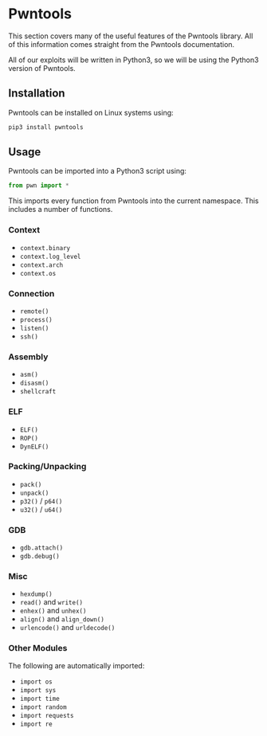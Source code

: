 # Pwntools

This section covers many of the useful features of the Pwntools library. All of this information comes straight from the Pwntools documentation.

All of our exploits will be written in Python3, so we will be using the Python3 version of Pwntools.

## Installation 
Pwntools can be installed on Linux systems using:
```bash
pip3 install pwntools
```

## Usage
Pwntools can be imported into a Python3 script using:
```python
from pwn import *
```

This imports every function from Pwntools into the current namespace. This includes a number of functions.
### Context
* `context.binary`
* `context.log_level`
* `context.arch`
* `context.os`

### Connection
* `remote()`
* `process()`
* `listen()`
* `ssh()`

### Assembly
* `asm()`
* `disasm()`
* `shellcraft`

### ELF
* `ELF()`
* `ROP()`
* `DynELF()`

### Packing/Unpacking
* `pack()`
* `unpack()`
* `p32()` / `p64()`
* `u32()` / `u64()`

### GDB
* `gdb.attach()`
* `gdb.debug()`

### Misc
* `hexdump()`
* `read()` and `write()`
* `enhex()` and `unhex()`
* `align()` and `align_down()`
* `urlencode()` and `urldecode()`

### Other Modules
The following are automatically imported:
* `import os`
* `import sys`
* `import time`
* `import random`
* `import requests`
* `import re`